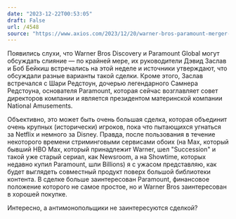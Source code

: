 ```yaml
---
date: "2023-12-22T00:53:05"
draft: False
url: /4548
source: "https://www.axios.com/2023/12/20/warner-bros-paramount-merger-discovery-streaming"
---
```


Появились слухи, что Warner Bros Discovery и Paramount Global могут обсуждать слияние — по крайней мере, их руководители Дэвид Заслав и Боб Бейкиш встречались на этой неделе и источники утверждают, что обсуждали разные варианты такой сделки. Кроме этого, Заслав встречался с Шари Редстоун, дочерью легендарного Самнера Редстоуна, основателя Paramount, которая сейчас возглавляет совет директоров компании и является президентом материнской компании National Amusements.

Объективно, это может быть очень большая сделка, которая объединит очень крупных (исторически) игроков, пока что пытающихся угнаться за Netflix и немного за Disney. Правда, после пользования в течение некоторого времени стриминговыми сервисами обоих (на Max, который бывший HBO Max, который принадлежит Warner, шел "Succession" и такой уже старый сериал, как Newsroom, а на Showtime, которых недавно купил Paramount, шли Billions) я с ужасом представляю, как будет выглядеть совместный продукт поверх большой библиотеки контента. В сделке больше заинтересован Paramount, финансовое положение которого не самое простое, но и Warner Bros заинтересован в хорошей покупке. 

Интересно, а антимонопольщики не заинтересуются сделкой?

